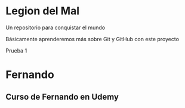 # Legion del Mal
Un repositorio para conquistar el mundo

Básicamente aprenderemos más sobre Git y GitHub con este proyecto

Prueba 1
# Fernando


## Curso de Fernando en Udemy
